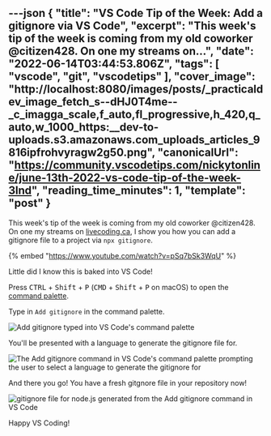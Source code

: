 ---json
{
  "title": "VS Code Tip of the Week: Add a gitignore via VS Code",
  "excerpt": "This week's tip of the week is coming from my old coworker @citizen428. On one my streams on...",
  "date": "2022-06-14T03:44:53.806Z",
  "tags": [
    "vscode",
    "git",
    "vscodetips"
  ],
  "cover_image": "http://localhost:8080/images/posts/_practicaldev_image_fetch_s--dHJ0T4me--_c_imagga_scale,f_auto,fl_progressive,h_420,q_auto,w_1000_https:__dev-to-uploads.s3.amazonaws.com_uploads_articles_9816ipfrohvyragw2g50.png",
  "canonicalUrl": "https://community.vscodetips.com/nickytonline/june-13th-2022-vs-code-tip-of-the-week-3lnd",
  "reading_time_minutes": 1,
  "template": "post"
}
---

This week's tip of the week is coming from my old coworker @citizen428. On one my streams on [livecoding.ca](https://livecoding.ca), I show you how you can add a gitignore file to a project via `npx gitignore`.

{% embed "https://www.youtube.com/watch?v=pSq7bSk3WqU" %}

Little did I know this is baked into VS Code!

Press <kbd>CTRL</kbd> + <kbd>Shift</kbd> + <kbd>P</kbd> (<kbd>CMD</kbd> + <kbd>Shift</kbd> + <kbd>P</kbd> on macOS) to open the [command palette](https://code.visualstudio.com/api/ux-guidelines/command-palette).

Type in `Add gitignore` in the command palette.

![Add gitignore typed into VS Code's command palette](http://localhost:8080/images/posts/_uploads_articles_x7gjbm2otlkr0thrm3th.png)
 

You'll be presented with a language to generate the gitignore file for.

![The Add gitignore command in VS Code's command palette prompting the user to select a language to generate the gitignore for](http://localhost:8080/images/posts/_uploads_articles_bcsd2lb7996wve6zyvzf.png)

And there you go! You have a fresh gitgnore file in your repository now!

![gitignore file for node.js generated from the Add gitignore command in VS Code](http://localhost:8080/images/posts/_uploads_articles_nbecy8qw8gl4vzh9j35b.png)
 
Happy VS Coding!
